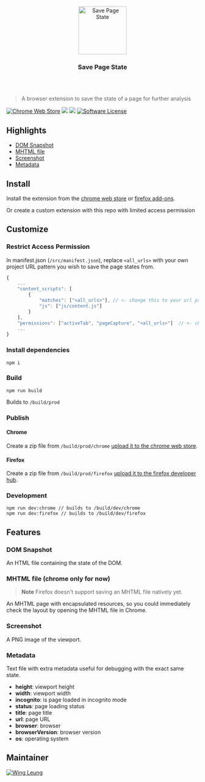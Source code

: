<div align="center">
	<br>
	<br>
	<img width="126" src="media/header.png" alt="Save Page State">
  <h3>Save Page State</h3>
	<br>
	<br>
</div>

> A browser extension to save the state of a page for further analysis

[![Chrome Web Store](https://img.shields.io/chrome-web-store/v/aokllhajmkihfihciggkmpgdhgecgaic.svg)](https://chrome.google.com/webstore/detail/save-page-state/aokllhajmkihfihciggkmpgdhgecgaic) ![](https://img.shields.io/david/vrtdev/save-page-state.svg) ![](https://img.shields.io/david/dev/vrtdev/save-page-state.svg)
[![Software License](https://img.shields.io/badge/license-MIT-brightgreen.svg)](LICENSE)

## Highlights

- [DOM Snapshot](#dom-snapshot)
- [MHTML file](#mhtml-file)
- [Screenshot](#screenshot)
- [Metadata](#metadata)

## Install

Install the extension from the [chrome web store](https://chrome.google.com/webstore/detail/save-page-state/aokllhajmkihfihciggkmpgdhgecgaic) or [firefox add-ons](https://addons.mozilla.org/nl/firefox/addon/save-page-state/).

Or create a custom extension with this repo with limited access permission

## Customize

### Restrict Access Permission

In manifest.json (`/src/manifest.json`), replace `<all_urls>` with your own project URL pattern you wish to save the page states from.

```javascript
{
	...
	"content_scripts": [
		{
			"matches": ["<all_urls>"], // <- change this to your url pattern
			"js": ["js/content.js"]
		}
	],
	"permissions": ["activeTab", "pageCapture", "<all_urls>"]  // <- change this to your url pattern
	...
}
```

### Install dependencies

```
npm i
```

### Build

```
npm run build
```

Builds to `/build/prod`

### Publish

#### Chrome

Create a zip file from `/build/prod/chrome`
[upload it to the chrome web store](https://developer.chrome.com/webstore/publish#upload-your-app).

#### Firefox

Create a zip file from `/build/prod/firefox`
[upload it to the firefox developer hub](https://addons.mozilla.org/nl/developers/).

### Development

```
npm run dev:chrome // builds to /build/dev/chrome
npm run dev:firefox // builds to /build/dev/firefox
```

## Features

### DOM Snapshot

An HTML file containing the state of the DOM.

### MHTML file (chrome only for now)

> **Note** Firefox doesn't support saving an MHTML file natively yet.

An MHTML page with encapsulated resources, so you could immediately check the layout by opening the MHTML file in Chrome.

### Screenshot

A PNG image of the viewport.

### Metadata

Text file with extra metadata useful for debugging with the exact same state.

- **height**: viewport height
- **width**: viewport width
- **incognito**: is page loaded in incognito mode
- **status**: page loading status
- **title**: page title
- **url**: page URL
- **browser**: browser
- **browserVersion**: browser version
- **os**: operating system

## Maintainer

[![Wing Leung](https://github.com/wingleung.png?size=100)](https://github.com/wingleung)
